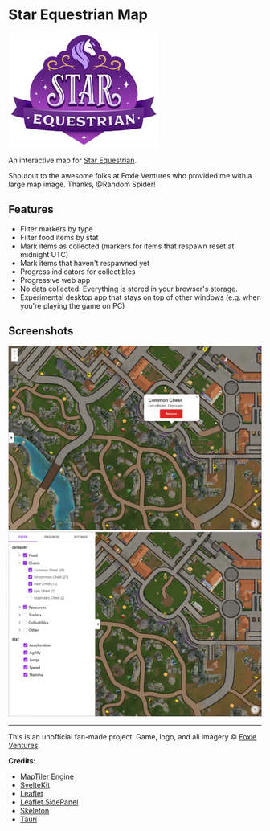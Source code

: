 # Star Equestrian Map

<img src="assets/StarEquestrianLogo_Color.png" alt="Star Equestrian game logo" width="300" />

An interactive map for [Star Equestrian](https://www.foxieventures.com/star-equestrian/).

Shoutout to the awesome folks at Foxie Ventures who provided me with a large map image. Thanks, @Random Spider!

## Features

- Filter markers by type
- Filter food items by stat
- Mark items as collected (markers for items that respawn reset at midnight UTC)
- Mark items that haven't respawned yet
- Progress indicators for collectibles
- Progressive web app
- No data collected. Everything is stored in your browser's storage.
- Experimental desktop app that stays on top of other windows (e.g. when you're playing the game on PC)

## Screenshots

![A popup for a collected marker showing the time last collected.](/static/Screenshot1.png)
![Some of the available filter options in the side menu.](/static/Screenshot2.png)

---

This is an unofficial fan-made project. Game, logo, and all imagery
&copy; [Foxie Ventures](https://www.foxieventures.com).

**Credits:**

- [MapTiler Engine](https://www.maptiler.com/engine/)
- [SvelteKit](https://kit.svelte.dev)
- [Leaflet](https://leafletjs.com)
- [Leaflet.SidePanel](https://github.com/maxwell-ilai/Leaflet.SidePanel)
- [Skeleton](https://skeleton.dev)
- [Tauri](https://tauri.app)